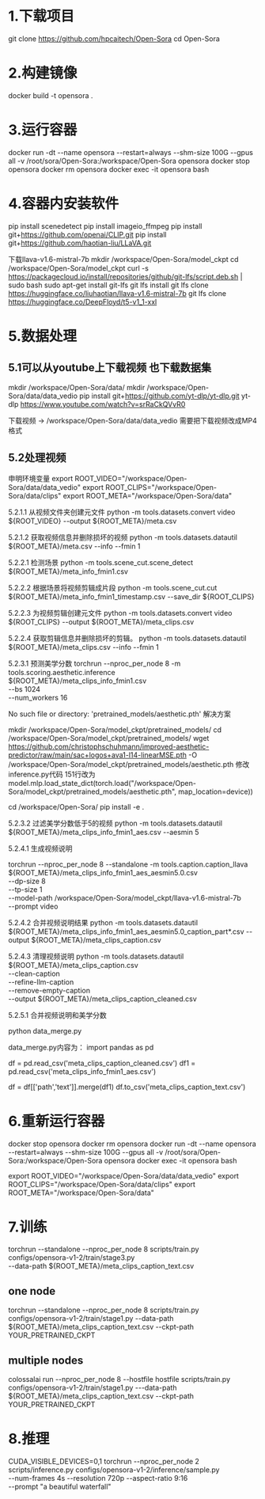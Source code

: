 # 1.下载项目

git clone https://github.com/hpcaitech/Open-Sora
cd Open-Sora

# 2.构建镜像
docker build -t opensora .

# 3.运行容器
docker run  -dt --name opensora --restart=always --shm-size 100G  --gpus all -v /root/sora/Open-Sora:/workspace/Open-Sora opensora
docker stop opensora
docker rm opensora
docker exec -it opensora bash

# 4.容器内安装软件
pip install scenedetect
pip install imageio_ffmpeg
pip install git+https://github.com/openai/CLIP.git
pip install git+https://github.com/haotian-liu/LLaVA.git

下载llava-v1.6-mistral-7b 
mkdir /workspace/Open-Sora/model_ckpt
cd /workspace/Open-Sora/model_ckpt
curl -s https://packagecloud.io/install/repositories/github/git-lfs/script.deb.sh | sudo bash
sudo apt-get install git-lfs
git lfs install
git lfs clone https://huggingface.co/liuhaotian/llava-v1.6-mistral-7b
git lfs clone https://huggingface.co/DeepFloyd/t5-v1_1-xxl

# 5.数据处理

## 5.1可以从youtube上下载视频 也下载数据集
mkdir /workspace/Open-Sora/data/
mkdir /workspace/Open-Sora/data/data_vedio
pip install git+https://github.com/yt-dlp/yt-dlp.git
yt-dlp https://www.youtube.com/watch?v=srRaCkQVvR0

下载视频 -> /workspace/Open-Sora/data/data_vedio
需要把下载视频改成MP4格式

## 5.2处理视频
申明环境变量
export ROOT_VIDEO="/workspace/Open-Sora/data/data_vedio"
export ROOT_CLIPS="/workspace/Open-Sora/data/clips"
export ROOT_META="/workspace/Open-Sora/data"

5.2.1.1 从视频文件夹创建元文件
python -m tools.datasets.convert video ${ROOT_VIDEO} --output ${ROOT_META}/meta.csv

5.2.1.2 获取视频信息并删除损坏的视频
python -m tools.datasets.datautil ${ROOT_META}/meta.csv --info --fmin 1

5.2.2.1 检测场景
python -m tools.scene_cut.scene_detect ${ROOT_META}/meta_info_fmin1.csv

5.2.2.2 根据场景将视频剪辑成片段
python -m tools.scene_cut.cut ${ROOT_META}/meta_info_fmin1_timestamp.csv --save_dir ${ROOT_CLIPS}

5.2.2.3 为视频剪辑创建元文件
python -m tools.datasets.convert video ${ROOT_CLIPS} --output ${ROOT_META}/meta_clips.csv

5.2.2.4 获取剪辑信息并删除损坏的剪辑。
python -m tools.datasets.datautil ${ROOT_META}/meta_clips.csv --info --fmin 1

5.2.3.1 预测美学分数
torchrun --nproc_per_node 8 -m tools.scoring.aesthetic.inference \
  ${ROOT_META}/meta_clips_info_fmin1.csv \
  --bs 1024 \
  --num_workers 16

No such file or directory: 'pretrained_models/aesthetic.pth' 解决方案

mkdir /workspace/Open-Sora/model_ckpt/pretrained_models/
cd /workspace/Open-Sora/model_ckpt/pretrained_models/
wget https://github.com/christophschuhmann/improved-aesthetic-predictor/raw/main/sac+logos+ava1-l14-linearMSE.pth -O /workspace/Open-Sora/model_ckpt/pretrained_models/aesthetic.pth
修改inference.py代码 
151行改为model.mlp.load_state_dict(torch.load("/workspace/Open-Sora/model_ckpt/pretrained_models/aesthetic.pth", map_location=device))

cd /workspace/Open-Sora/
pip install -e .


5.2.3.2 过滤美学分数低于5的视频
python -m tools.datasets.datautil ${ROOT_META}/meta_clips_info_fmin1_aes.csv --aesmin 5



5.2.4.1 生成视频说明 

torchrun --nproc_per_node 8 --standalone -m tools.caption.caption_llava \
  ${ROOT_META}/meta_clips_info_fmin1_aes_aesmin5.0.csv \
  --dp-size 8 \
  --tp-size 1 \
  --model-path /workspace/Open-Sora/model_ckpt/llava-v1.6-mistral-7b \
  --prompt video

5.2.4.2 合并视频说明结果
python -m tools.datasets.datautil ${ROOT_META}/meta_clips_info_fmin1_aes_aesmin5.0_caption_part*.csv --output ${ROOT_META}/meta_clips_caption.csv


5.2.4.3 清理视频说明
python -m tools.datasets.datautil \
  ${ROOT_META}/meta_clips_caption.csv \
  --clean-caption \
  --refine-llm-caption \
  --remove-empty-caption \
  --output ${ROOT_META}/meta_clips_caption_cleaned.csv

5.2.5.1 合并视频说明和美学分数

python data_merge.py

data_merge.py内容为：
import pandas as pd

df  = pd.read_csv('meta_clips_caption_cleaned.csv')
df1 = pd.read_csv('meta_clips_info_fmin1_aes.csv')

df = df[['path','text']].merge(df1)
df.to_csv('meta_clips_caption_text.csv')


# 6.重新运行容器
docker stop opensora
docker rm opensora
docker run  -dt --name opensora --restart=always --shm-size 100G  --gpus all -v /root/sora/Open-Sora:/workspace/Open-Sora opensora
docker exec -it opensora bash

export ROOT_VIDEO="/workspace/Open-Sora/data/data_vedio"
export ROOT_CLIPS="/workspace/Open-Sora/data/clips"
export ROOT_META="/workspace/Open-Sora/data"

# 7.训练
torchrun --standalone --nproc_per_node 8 scripts/train.py configs/opensora-v1-2/train/stage3.py \
 --data-path ${ROOT_META}/meta_clips_caption_text.csv

## one node
torchrun --standalone --nproc_per_node 8 scripts/train.py \
    configs/opensora-v1-2/train/stage1.py --data-path ${ROOT_META}/meta_clips_caption_text.csv --ckpt-path YOUR_PRETRAINED_CKPT
## multiple nodes
colossalai run --nproc_per_node 8 --hostfile hostfile scripts/train.py \
    configs/opensora-v1-2/train/stage1.py ---data-path ${ROOT_META}/meta_clips_caption_text.csv --ckpt-path YOUR_PRETRAINED_CKPT

# 8.推理
CUDA_VISIBLE_DEVICES=0,1 torchrun --nproc_per_node 2 scripts/inference.py configs/opensora-v1-2/inference/sample.py \
  --num-frames 4s --resolution 720p --aspect-ratio 9:16 \
  --prompt "a beautiful waterfall"
